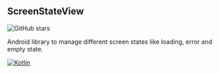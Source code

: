 ## ScreenStateView


![GitHub stars](https://img.shields.io/github/stars/badges/shields.svg?style=social&label=Stars)

Android library to manage different screen states like loading, error and empty state.

[![Kotlin](https://img.shields.io/badge/Kotlin-1.2.71-blue.svg?style=flat-square)](http://kotlinlang.org)
